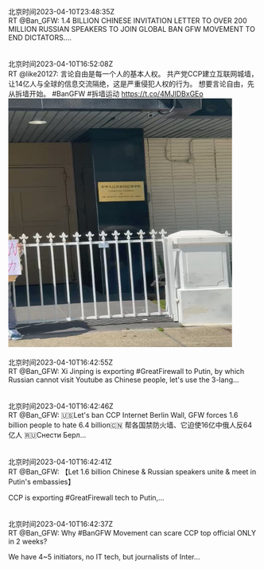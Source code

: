 北京时间2023-04-10T23:48:35Z<br>RT @Ban_GFW: 1.4 BILLION CHINESE INVITATION LETTER TO OVER 200 MILLION RUSSIAN SPEAKERS TO JOIN GLOBAL BAN GFW MOVEMENT TO END DICTATORS.…<br><br><br>北京时间2023-04-10T16:52:08Z<br>RT @like20127: 言论自由是每一个人的基本人权。
共产党CCP建立互联网城墙，让14亿人与全球的信息交流隔绝，这是严重侵犯人权的行为。
想要言论自由，先从拆墙开始。
#BanGFW #拆墙运动 https://t.co/4MJlDBxGEo<br><img src='/temp/video/2023/v-Month-4/p-Day-10/BanGFW2/1645348928051879937_0.jpg' width='450' height='500'><br><br>北京时间2023-04-10T16:42:55Z<br>RT @Ban_GFW: Xi Jinping is exporting #GreatFirewall to Putin, by which Russian cannot visit Youtube as Chinese people, let's use the 3-lang…<br><br><br>北京时间2023-04-10T16:42:46Z<br>RT @Ban_GFW: 🇺🇸Let's ban CCP Internet Berlin Wall, GFW forces 1.6 billion people to hate 6.4 billion🇨🇳 帮各国禁防火墙、它迫使16亿中俄人反64亿人 🇷🇺Снести Берл…<br><br><br>北京时间2023-04-10T16:42:41Z<br>RT @Ban_GFW: 【Let 1.6 billion Chinese &amp; Russian speakers unite &amp; meet in Putin's embassies】

CCP is exporting #GreatFirewall tech to Putin,…<br><br><br>北京时间2023-04-10T16:42:37Z<br>RT @Ban_GFW: Why #BanGFW Movement can scare CCP top official ONLY in 2 weeks?

We have 4~5 initiators, no IT tech, but journalists of Inter…<br><br><br>